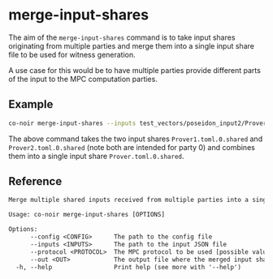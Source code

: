 # merge-input-shares

The aim of the `merge-input-shares` command is to take input shares originating from multiple parties and merge them into a single input share file to be used for witness generation.

A use case for this would be to have multiple parties provide different parts of the input to the MPC computation parties.

## Example

```bash
co-noir merge-input-shares --inputs test_vectors/poseidon_input2/Prover1.toml.0.shared --inputs test_vectors/poseidon_input2/Prover2.toml.0.shared --protocol REP3 --out test_vectors/poseidon_input2/Prover.toml.0.shared
```

The above command takes the two input shares `Prover1.toml.0.shared` and `Prover2.toml.0.shared` (note both are intended for party 0) and combines them into a single input share `Prover.toml.0.shared`.

## Reference

```txt
Merge multiple shared inputs received from multiple parties into a single one

Usage: co-noir merge-input-shares [OPTIONS]

Options:
      --config <CONFIG>      The path to the config file
      --inputs <INPUTS>      The path to the input JSON file
      --protocol <PROTOCOL>  The MPC protocol to be used [possible values: REP3, SHAMIR]
      --out <OUT>            The output file where the merged input share is written to
  -h, --help                 Print help (see more with '--help')
```
